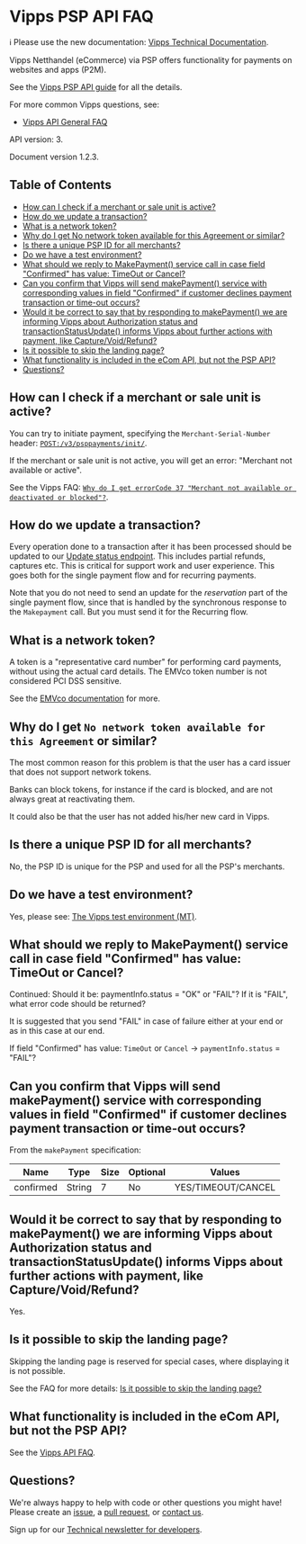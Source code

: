 <!-- START_METADATA
---
title: FAQ
sidebar_position: 40
---
END_METADATA -->

# Vipps PSP API FAQ

<!-- START_COMMENT -->

ℹ️ Please use the new documentation:
[Vipps Technical Documentation](https://vippsas.github.io/vipps-developer-docs/).

<!-- END_COMMENT -->

Vipps Netthandel (eCommerce) via PSP offers functionality for payments on
websites and apps (P2M).

See the [Vipps PSP API guide](vipps-psp-api.md) for all the details.

For more common Vipps questions, see:

* [Vipps API General FAQ](https://vippsas.github.io/vipps-developer-docs/docs/vipps-developers/faqs/)

API version: 3.

Document version 1.2.3.

<!-- START_TOC -->

## Table of Contents

* [How can I check if a merchant or sale unit is active?](#how-can-i-check-if-a-merchant-or-sale-unit-is-active)
* [How do we update a transaction?](#how-do-we-update-a-transaction)
* [What is a network token?](#what-is-a-network-token)
* [Why do I get No network token available for this Agreement or similar?](#why-do-i-get-no-network-token-available-for-this-agreement-or-similar)
* [Is there a unique PSP ID for all merchants?](#is-there-a-unique-psp-id-for-all-merchants)
* [Do we have a test environment?](#do-we-have-a-test-environment)
* [What should we reply to MakePayment() service call in case field "Confirmed" has value: TimeOut or Cancel?](#what-should-we-reply-to-makepayment-service-call-in-case-field-confirmed-has-value-timeout-or-cancel)
* [Can you confirm that Vipps will send makePayment() service with corresponding values in field "Confirmed" if customer declines payment transaction or time-out occurs?](#can-you-confirm-that-vipps-will-send-makepayment-service-with-corresponding-values-in-field-confirmed-if-customer-declines-payment-transaction-or-time-out-occurs)
* [Would it be correct to say that by responding to makePayment() we are informing Vipps about Authorization status and transactionStatusUpdate() informs Vipps about further actions with payment, like Capture/Void/Refund?](#would-it-be-correct-to-say-that-by-responding-to-makepayment-we-are-informing-vipps-about-authorization-status-and-transactionstatusupdate-informs-vipps-about-further-actions-with-payment-like-capturevoidrefund)
* [Is it possible to skip the landing page?](#is-it-possible-to-skip-the-landing-page)
* [What functionality is included in the eCom API, but not the PSP API?](#what-functionality-is-included-in-the-ecom-api-but-not-the-psp-api)
* [Questions?](#questions)

<!-- END_TOC -->

## How can I check if a merchant or sale unit is active?

You can try to initiate payment, specifying the `Merchant-Serial-Number` header:
[`POST:/v3/psppayments/init/`](https://vippsas.github.io/vipps-developer-docs/api/psp#tag/Vipps-PSP-API/operation/initiatePaymentV3UsingPOST).

If the merchant or sale unit is not active, you will get an error:
"Merchant not available or active".

See the Vipps FAQ:
[`Why do I get errorCode 37 "Merchant not available or deactivated or blocked"?`](https://vippsas.github.io/vipps-developer-docs/docs/vipps-developers/faqs/common-errors-faq#why-do-i-get-errorcode-37-merchant-not-available-or-deactivated-or-blocked).

## How do we update a transaction?

Every operation done to a transaction after it has been processed should be
updated to our
[Update status endpoint](https://vippsas.github.io/vipps-developer-docs/api/psp#tag/Vipps-PSP-API/operation/updatestatusUsingPOST).
This includes partial refunds, captures etc. This is critical for support work
and user experience. This goes both for the single payment flow and for recurring payments.

Note that you do not need to send an update for the _reservation_ part of the
single payment flow, since that is handled by the synchronous response to the
`Makepayment` call. But you must send it for the Recurring flow.

## What is a network token?

A token is a "representative card number" for performing card payments, without using the actual
card details. The EMVco token number is not considered PCI DSS sensitive.

See the
[EMVco documentation](https://www.emvco.com/emv-technologies/payment-tokenisation/)
for more.

## Why do I get `No network token available for this Agreement` or similar?

The most common reason for this problem is that the user has a card issuer that
does not support network tokens.

Banks can block tokens, for instance if the card is blocked, and are not always
great at reactivating them.

It could also be that the user has not added his/her new card in Vipps.

## Is there a unique PSP ID for all merchants?

No, the PSP ID is unique for the PSP and used for all the PSP's merchants.

## Do we have a test environment?

Yes, please see: [The Vipps test environment (MT)](https://vippsas.github.io/vipps-developer-docs/docs/vipps-developers/developer-resources/test-environment).

## What should we reply to MakePayment() service call in case field "Confirmed" has value: TimeOut or Cancel?

Continued:
Should it be: paymentInfo.status = "OK" or "FAIL"?
If it is "FAIL", what error code should be returned?

It is suggested that you send "FAIL" in case of failure either at your end or as in this case at our end.

If field "Confirmed" has value: `TimeOut` or `Cancel` -> `paymentInfo.status` = "FAIL"?

## Can you confirm that Vipps will send makePayment() service with corresponding values in field "Confirmed" if customer declines payment transaction or time-out occurs?

From the `makePayment` specification:

| Name      | Type   | Size | Optional | Values             |
| --------- | ------ | ---- | -------- | ------------------ |
| confirmed | String |  7   | No       | YES/TIMEOUT/CANCEL |

## Would it be correct to say that by responding to makePayment() we are informing Vipps about Authorization status and transactionStatusUpdate() informs Vipps about further actions with payment, like Capture/Void/Refund?

Yes.

## Is it possible to skip the landing page?

Skipping the landing page is reserved for special cases, where displaying it is not possible.

See the FAQ for more details:
[Is it possible to skip the landing page?](https://vippsas.github.io/vipps-developer-docs/docs/vipps-developers/faqs/vipps-landing-page-faq#is-it-possible-to-skip-the-landing-page)

## What functionality is included in the eCom API, but not the PSP API?

See the
[Vipps API FAQ](https://vippsas.github.io/vipps-developer-docs/docs/vipps-developers/faqs/other-faq#what-functionality-is-included-in-the-ecom-api-but-not-the-psp-api).

## Questions?

We're always happy to help with code or other questions you might have!
Please create an [issue](https://github.com/vippsas/vipps-psp-api/issues),
a [pull request](https://github.com/vippsas/vipps-psp-api/pulls),
or [contact us](https://vippsas.github.io/vipps-developer-docs/docs/vipps-developers/contact).

Sign up for our [Technical newsletter for developers](https://vippsas.github.io/vipps-developer-docs/docs/vipps-developers/newsletters).

